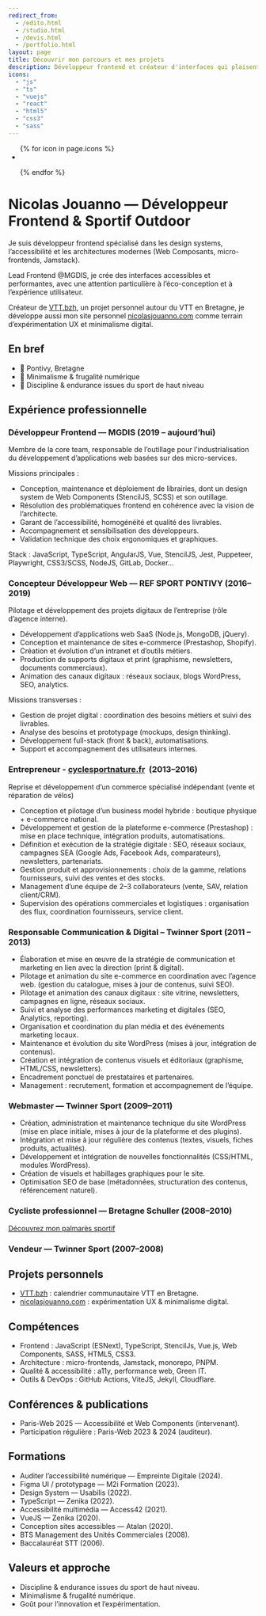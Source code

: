 ```yaml
---
redirect_from:
  - /edito.html
  - /studio.html
  - /devis.html
  - /portfolio.html
layout: page
title: Découvrir mon parcours et mes projets
description: Développeur frontend et créateur d'interfaces qui plaisent a vos utilisateurs.
icons:
  - "js"
  - "ts"
  - "vuejs"
  - "react"
  - "html5"
  - "css3"
  - "sass"
---
```


<!-- technologies -->
<ul class="c-icons-list">
  {% for icon in page.icons %}

  <li class="c-icons-list__element">
    <i class="icon icon--{{icon}} icon--x3 "></i>
  </li>

  {% endfor %}
</ul>

# Nicolas Jouanno — Développeur Frontend & Sportif Outdoor

Je suis développeur frontend spécialisé dans les design systems, l’accessibilité et les architectures modernes (Web Composants, micro-frontends, Jamstack).

Lead Frontend @MGDIS, je crée des interfaces accessibles et performantes, avec une attention particulière à l’éco-conception et à l’expérience utilisateur.

Créateur de [VTT.bzh](https://vtt.bzh/), un projet personnel autour du VTT en Bretagne, je développe aussi mon site personnel [nicolasjouanno.com](https://nicolasjouanno.com/) comme terrain d’expérimentation UX et minimalisme digital.

## En bref

- 📍 Pontivy, Bretagne
- 🌱 Minimalisme & frugalité numérique
- 🚴 Discipline & endurance issues du sport de haut niveau

## Expérience professionnelle

### Développeur Frontend — MGDIS (2019 – aujourd’hui)

Membre de la core team, responsable de l’outillage pour l’industrialisation du développement d’applications web basées sur des micro-services.

Missions principales :

- Conception, maintenance et déploiement de librairies, dont un design system de Web Components (StencilJS, SCSS) et son outillage.
- Résolution des problématiques frontend en cohérence avec la vision de l’architecte.
- Garant de l’accessibilité, homogénéité et qualité des livrables.
- Accompagnement et sensibilisation des développeurs.
- Validation technique des choix ergonomiques et graphiques.

Stack : JavaScript, TypeScript, AngularJS, Vue, StencilJS, Jest, Puppeteer, Playwright, CSS3/SCSS, NodeJS, GitLab, Docker…

### Concepteur Développeur Web — REF SPORT PONTIVY (2016–2019)

Pilotage et développement des projets digitaux de l’entreprise (rôle d’agence interne).

- Développement d’applications web SaaS (Node.js, MongoDB, jQuery).
- Conception et maintenance de sites e-commerce (Prestashop, Shopify).
- Création et évolution d’un intranet et d’outils métiers.
- Production de supports digitaux et print (graphisme, newsletters, documents commerciaux).
- Animation des canaux digitaux : réseaux sociaux, blogs WordPress, SEO, analytics.

Missions transverses :

- Gestion de projet digital : coordination des besoins métiers et suivi des livrables.
- Analyse des besoins et prototypage (mockups, design thinking).
- Développement full-stack (front & back), automatisations.
- Support et accompagnement des utilisateurs internes.

### Entrepreneur - [cyclesportnature.fr](http://cyclesportnature.fr/)  (2013–2016)

Reprise et développement d’un commerce spécialisé indépendant (vente et réparation de vélos)

- Conception et pilotage d’un business model hybride : boutique physique + e-commerce national.
- Développement et gestion de la plateforme e-commerce (Prestashop) : mise en place technique, intégration produits, automatisations.
- Définition et exécution de la stratégie digitale : SEO, réseaux sociaux, campagnes SEA (Google Ads, Facebook Ads, comparateurs), newsletters, partenariats.
- Gestion produit et approvisionnements : choix de la gamme, relations fournisseurs, suivi des ventes et des stocks.
- Management d’une équipe de 2–3 collaborateurs (vente, SAV, relation client/CRM).
- Supervision des opérations commerciales et logistiques : organisation des flux, coordination fournisseurs, service client.

### Responsable Communication & Digital – Twinner Sport (2011 – 2013)

- Élaboration et mise en œuvre de la stratégie de communication et marketing en lien avec la direction (print & digital).
- Pilotage et animation du site e-commerce en coordination avec l’agence web. (gestion du catalogue, mises à jour de contenus, suivi SEO).
- Pilotage et animation des canaux digitaux : site vitrine, newsletters, campagnes en ligne, réseaux sociaux.
- Suivi et analyse des performances marketing et digitales (SEO, Analytics, reporting).
- Organisation et coordination du plan média et des événements marketing locaux.
- Maintenance et évolution du site WordPress (mises à jour, intégration de contenus).
- Création et intégration de contenus visuels et éditoriaux (graphisme, HTML/CSS, newsletters).
- Encadrement ponctuel de prestataires et partenaires.
- Management : recrutement, formation et accompagnement de l’équipe.

### Webmaster — Twinner Sport (2009–2011)

- Création, administration et maintenance technique du site WordPress (mise en place initiale, mises à jour de la plateforme et des plugins).
- Intégration et mise à jour régulière des contenus (textes, visuels, fiches produits, actualités).
- Développement et intégration de nouvelles fonctionnalités (CSS/HTML, modules WordPress).
- Création de visuels et habillages graphiques pour le site.
- Optimisation SEO de base (métadonnées, structuration des contenus, référencement naturel).

### Cycliste professionnel — Bretagne Schuller (2008–2010)

[Découvrez mon palmarès sportif](/results.html)
### Vendeur — Twinner Sport (2007–2008)

## Projets personnels

- [VTT.bzh](https://vtt.bzh/) : calendrier communautaire VTT en Bretagne.
- [nicolasjouanno.com](https://nicolasjouanno.com/) : expérimentation UX & minimalisme digital.

## Compétences

- Frontend : JavaScript (ESNext), TypeScript, StencilJs, Vue.js, Web Components, SASS, HTML5, CSS3.
- Architecture : micro-frontends, Jamstack, monorepo, PNPM.
- Qualité & accessibilité : a11y, performance web, Green IT.
- Outils & DevOps : GitHub Actions, ViteJS, Jekyll, Cloudflare.

## Conférences & publications

- Paris-Web 2025 — Accessibilité et Web Components (intervenant).
- Participation régulière : Paris-Web 2023 & 2024 (auditeur).

## Formations

- Auditer l’accessibilité numérique — Empreinte Digitale (2024).
- Figma UI / prototypage — M2i Formation (2023).
- Design System — Usabilis (2022).
- TypeScript — Zenika (2022).
- Accessibilité multimédia — Access42 (2021).
- VueJS — Zenika (2020).
- Conception sites accessibles — Atalan (2020).
- BTS Management des Unités Commerciales (2008).
- Baccalauréat STT (2006).

## Valeurs et approche

- Discipline & endurance issues du sport de haut niveau.
- Minimalisme & frugalité numérique.
- Goût pour l’innovation et l’expérimentation.
